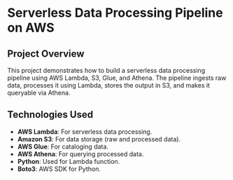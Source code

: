 # Serverless Data Processing Pipeline on AWS

## Project Overview
This project demonstrates how to build a serverless data processing pipeline using AWS Lambda, S3, Glue, and Athena. The pipeline ingests raw data, processes it using Lambda, stores the output in S3, and makes it queryable via Athena.

## Technologies Used
- **AWS Lambda**: For serverless data processing.
- **Amazon S3**: For data storage (raw and processed data).
- **AWS Glue**: For cataloging data.
- **AWS Athena**: For querying processed data.
- **Python**: Used for Lambda function.
- **Boto3**: AWS SDK for Python.

